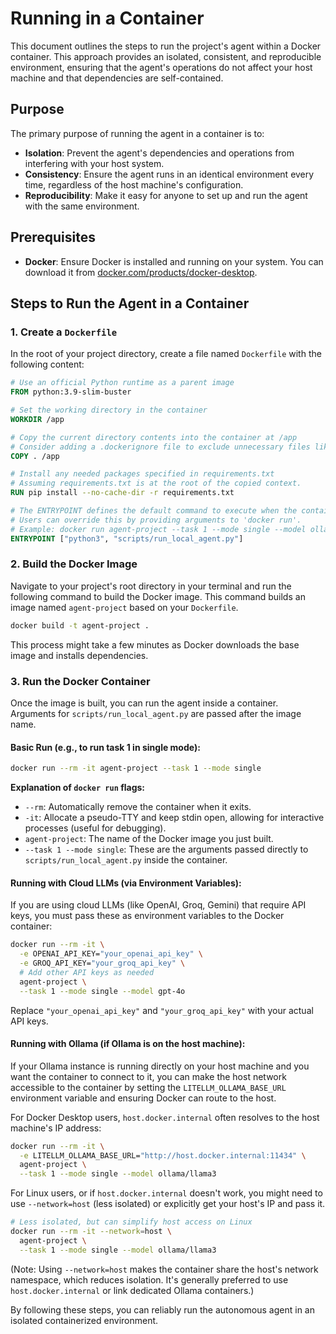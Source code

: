 # Running in a Container

This document outlines the steps to run the project's agent within a Docker container. This approach provides an isolated, consistent, and reproducible environment, ensuring that the agent's operations do not affect your host machine and that dependencies are self-contained.

## Purpose

The primary purpose of running the agent in a container is to:
-   **Isolation**: Prevent the agent's dependencies and operations from interfering with your host system.
-   **Consistency**: Ensure the agent runs in an identical environment every time, regardless of the host machine's configuration.
-   **Reproducibility**: Make it easy for anyone to set up and run the agent with the same environment.

## Prerequisites

-   **Docker**: Ensure Docker is installed and running on your system. You can download it from [docker.com/products/docker-desktop](https://www.docker.com/products/docker-desktop).

## Steps to Run the Agent in a Container

### 1. Create a `Dockerfile`

In the root of your project directory, create a file named `Dockerfile` with the following content:

```dockerfile
# Use an official Python runtime as a parent image
FROM python:3.9-slim-buster

# Set the working directory in the container
WORKDIR /app

# Copy the current directory contents into the container at /app
# Consider adding a .dockerignore file to exclude unnecessary files like .git, __pycache__, etc.
COPY . /app

# Install any needed packages specified in requirements.txt
# Assuming requirements.txt is at the root of the copied context.
RUN pip install --no-cache-dir -r requirements.txt

# The ENTRYPOINT defines the default command to execute when the container starts.
# Users can override this by providing arguments to 'docker run'.
# Example: docker run agent-project --task 1 --mode single --model ollama/llama3
ENTRYPOINT ["python3", "scripts/run_local_agent.py"]
```

### 2. Build the Docker Image

Navigate to your project's root directory in your terminal and run the following command to build the Docker image. This command builds an image named `agent-project` based on your `Dockerfile`.

```bash
docker build -t agent-project .
```

This process might take a few minutes as Docker downloads the base image and installs dependencies.

### 3. Run the Docker Container

Once the image is built, you can run the agent inside a container. Arguments for `scripts/run_local_agent.py` are passed after the image name.

#### Basic Run (e.g., to run task 1 in single mode):

```bash
docker run --rm -it agent-project --task 1 --mode single
```

**Explanation of `docker run` flags:**
-   `--rm`: Automatically remove the container when it exits.
-   `-it`: Allocate a pseudo-TTY and keep stdin open, allowing for interactive processes (useful for debugging).
-   `agent-project`: The name of the Docker image you just built.
-   `--task 1 --mode single`: These are the arguments passed directly to `scripts/run_local_agent.py` inside the container.

#### Running with Cloud LLMs (via Environment Variables):

If you are using cloud LLMs (like OpenAI, Groq, Gemini) that require API keys, you must pass these as environment variables to the Docker container:

```bash
docker run --rm -it \
  -e OPENAI_API_KEY="your_openai_api_key" \
  -e GROQ_API_KEY="your_groq_api_key" \
  # Add other API keys as needed
  agent-project \
  --task 1 --mode single --model gpt-4o
```

Replace `"your_openai_api_key"` and `"your_groq_api_key"` with your actual API keys.

#### Running with Ollama (if Ollama is on the host machine):

If your Ollama instance is running directly on your host machine and you want the container to connect to it, you can make the host network accessible to the container by setting the `LITELLM_OLLAMA_BASE_URL` environment variable and ensuring Docker can route to the host.

For Docker Desktop users, `host.docker.internal` often resolves to the host machine's IP address:

```bash
docker run --rm -it \
  -e LITELLM_OLLAMA_BASE_URL="http://host.docker.internal:11434" \
  agent-project \
  --task 1 --mode single --model ollama/llama3
```

For Linux users, or if `host.docker.internal` doesn't work, you might need to use `--network=host` (less isolated) or explicitly get your host's IP and pass it.

```bash
# Less isolated, but can simplify host access on Linux
docker run --rm -it --network=host \
  agent-project \
  --task 1 --mode single --model ollama/llama3
```
(Note: Using `--network=host` makes the container share the host's network namespace, which reduces isolation. It's generally preferred to use `host.docker.internal` or link dedicated Ollama containers.)

By following these steps, you can reliably run the autonomous agent in an isolated containerized environment.
